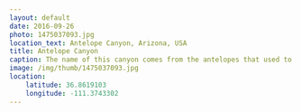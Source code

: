 ```yaml
---
layout: default
date: 2016-09-26
photo: 1475037093.jpg
location_text: Antelope Canyon, Arizona, USA
title: Antelope Canyon
caption: The name of this canyon comes from the antelopes that used to come down there to drink water after the rain.
image: /img/thumb/1475037093.jpg
location:
    latitude: 36.8619103
    longitude: -111.3743302
---
```

